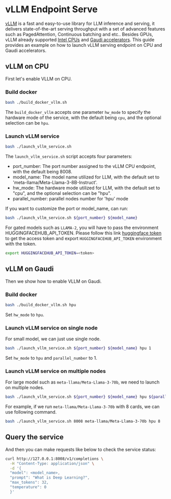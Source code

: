 # vLLM Endpoint Serve

[vLLM](https://github.com/vllm-project/vllm) is a fast and easy-to-use library for LLM inference and serving, it delivers state-of-the-art serving throughput with a set of advanced features such as PagedAttention, Continuous batching and etc.. Besides GPUs, vLLM already supported [Intel CPUs](https://www.intel.com/content/www/us/en/products/overview.html) and [Gaudi accelerators](https://habana.ai/products). This guide provides an example on how to launch vLLM serving endpoint on CPU and Gaudi accelerators.

## vLLM on CPU
First let's enable VLLM on CPU.
### Build docker
```bash
bash ./build_docker_vllm.sh
```
The `build_docker_vllm` accepts one parameter `hw_mode` to specify the hardware mode of the service, with the default being `cpu`, and the optional selection can be `hpu`.

### Launch vLLM service
```bash
bash ./launch_vllm_service.sh
```
The `launch_vllm_service.sh` script accepts four parameters:

- port_number: The port number assigned to the vLLM CPU endpoint, with the default being 8008.
- model_name: The model name utilized for LLM, with the default set to 'meta-llama/Meta-Llama-3-8B-Instruct'.
- hw_mode: The hardware mode utilized for LLM, with the default set to "cpu", and the optional selection can be "hpu".
- parallel_number: parallel nodes number for 'hpu' mode

If you want to customize the port or model_name, can run:
```bash
bash ./launch_vllm_service.sh ${port_number} ${model_name}
```

For gated models such as `LLAMA-2`, you will have to pass the environment HUGGINGFACEHUB_API_TOKEN. Please follow this link [huggingface token](https://huggingface.co/docs/hub/security-tokens) to get the access token and export `HUGGINGFACEHUB_API_TOKEN` environment with the token.
```bash
export HUGGINGFACEHUB_API_TOKEN=<token>
```

## vLLM on Gaudi
Then we show how to enable VLLM on Gaudi.
### Build docker
```bash
bash ./build_docker_vllm.sh hpu
```
Set `hw_mode` to `hpu`.
### Launch vLLM service on single node
For small model, we can just use single node.
```bash
bash ./launch_vllm_service.sh ${port_number} ${model_name} hpu 1
```
Set `hw_mode` to `hpu` and `parallel_number` to 1.
### Launch vLLM service on multiple nodes
For large model such as `meta-llama/Meta-Llama-3-70b`, we need to launch on multiple nodes.
```bash
bash ./launch_vllm_service.sh ${port_number} ${model_name} hpu ${parallel_number}
```
For example, if we run `meta-llama/Meta-Llama-3-70b` with 8 cards, we can use following command.
```bash
bash ./launch_vllm_service.sh 8008 meta-llama/Meta-Llama-3-70b hpu 8
```
## Query the service

And then you can make requests like below to check the service status:

```bash
curl http://127.0.0.1:8008/v1/completions \
  -H "Content-Type: application/json" \
  -d '{
  "model": <model_name>,
  "prompt": "What is Deep Learning?",
  "max_tokens": 32,
  "temperature": 0
  }'
```